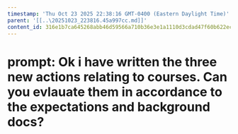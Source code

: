 ```yaml
---
timestamp: 'Thu Oct 23 2025 22:38:16 GMT-0400 (Eastern Daylight Time)'
parent: '[[..\20251023_223816.45a997cc.md]]'
content_id: 316e1b7ca645268abb46d59566a710b36e3e1a1110d3cdad47f60b622ec739ca
---
```


# prompt: Ok i have written the three new actions relating to courses. Can you evlauate them in accordance to the expectations and background docs?

